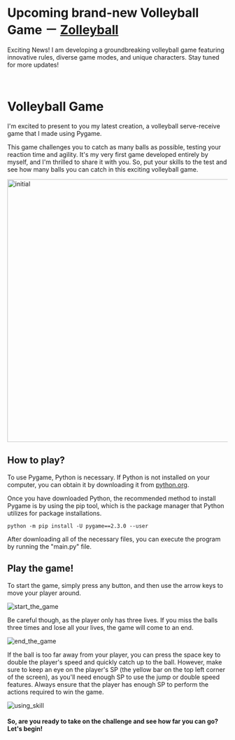 # Upcoming brand-new Volleyball Game － [Zolleyball](https://github.com/luluwu516/Zolleyball)

Exciting News! I am developing a groundbreaking volleyball game featuring innovative rules, diverse game modes, and unique characters. Stay tuned for more updates!

<br/>

# Volleyball Game
I'm excited to present to you my latest creation, a volleyball serve-receive game that I made using Pygame. 

This game challenges you to catch as many balls as possible, testing your reaction time and agility. It's my very first game developed entirely by myself, and I'm thrilled to share it with you. So, put your skills to the test and see how many balls you can catch in this exciting volleyball game.


<img width="600" alt="initial" src="https://user-images.githubusercontent.com/98475122/229310517-1b73e02d-4665-42ca-9a80-9d9e8d450a48.png">


## How to play?
To use Pygame, Python is necessary. If Python is not installed on your computer, you can obtain it by downloading it from [python.org](https://www.python.org).

Once you have downloaded Python, the recommended method to install Pygame is by using the pip tool, which is the package manager that Python utilizes for package installations.

```
python -m pip install -U pygame==2.3.0 --user
```

After downloading all of the necessary files, you can execute the program by running the "main.py" file.


## Play the game!

To start the game, simply press any button, and then use the arrow keys to move your player around.

![start_the_game](https://user-images.githubusercontent.com/98475122/229313111-3a65c374-7c06-4e8f-b2fc-f37605c23611.gif)


Be careful though, as the player only has three lives. If you miss the balls three times and lose all your lives, the game will come to an end.

![end_the_game](https://user-images.githubusercontent.com/98475122/229313118-af2fc986-c4e1-4b6d-948e-a4cf0e34c799.gif)

If the ball is too far away from your player, you can press the space key to double the player's speed and quickly catch up to the ball. However, make sure to keep an eye on the player's SP (the yellow bar on the top left corner of the screen), as you'll need enough SP to use the jump or double speed features. Always ensure that the player has enough SP to perform the actions required to win the game.

![using_skill](https://user-images.githubusercontent.com/98475122/229313281-0220097c-b81c-41c0-b392-dd1a71f50ffe.gif)

#### So, are you ready to take on the challenge and see how far you can go? Let's begin!
